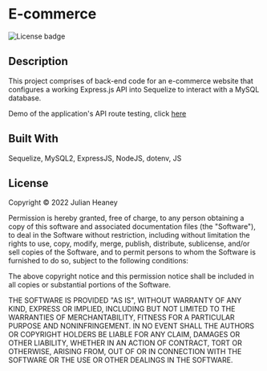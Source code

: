 # E-commerce
![License badge](https://img.shields.io/badge/license-MIT-blue)

## Description

This project comprises of back-end code for an e-commerce website that configures a working Express.js API into Sequelize to interact with a MySQL database.

Demo of the application's API route testing, click [here](https://drive.google.com/file/d/1M5XarqmWnCYrhjfm3196CRfwo0_ubZ1R/view)

## Built With

Sequelize, MySQL2, ExpressJS, NodeJS, dotenv, JS

## License

Copyright © 2022 Julian Heaney

Permission is hereby granted, free of charge, to any person obtaining a copy
of this software and associated documentation files (the "Software"), to deal
in the Software without restriction, including without limitation the rights
to use, copy, modify, merge, publish, distribute, sublicense, and/or sell
copies of the Software, and to permit persons to whom the Software is
furnished to do so, subject to the following conditions:

The above copyright notice and this permission notice shall be included in all
copies or substantial portions of the Software.

THE SOFTWARE IS PROVIDED "AS IS", WITHOUT WARRANTY OF ANY KIND, EXPRESS OR
IMPLIED, INCLUDING BUT NOT LIMITED TO THE WARRANTIES OF MERCHANTABILITY,
FITNESS FOR A PARTICULAR PURPOSE AND NONINFRINGEMENT. IN NO EVENT SHALL THE
AUTHORS OR COPYRIGHT HOLDERS BE LIABLE FOR ANY CLAIM, DAMAGES OR OTHER
LIABILITY, WHETHER IN AN ACTION OF CONTRACT, TORT OR OTHERWISE, ARISING FROM,
OUT OF OR IN CONNECTION WITH THE SOFTWARE OR THE USE OR OTHER DEALINGS IN THE
SOFTWARE.